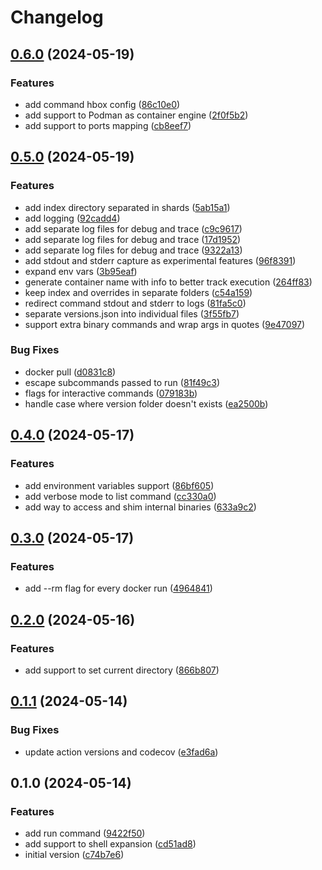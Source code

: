 # Changelog

## [0.6.0](https://github.com/helton/hbox/compare/v0.5.0...v0.6.0) (2024-05-19)


### Features

* add command hbox config ([86c10e0](https://github.com/helton/hbox/commit/86c10e052e0953e89d9b4be55fbb93daf397775e))
* add support to Podman as container engine ([2f0f5b2](https://github.com/helton/hbox/commit/2f0f5b2a3bb9c818134f3f4215ccda2ab9debcc3))
* add support to ports mapping ([cb8eef7](https://github.com/helton/hbox/commit/cb8eef7969225ae042febe45becf08aaabb7ace1))

## [0.5.0](https://github.com/helton/hbox/compare/v0.4.0...v0.5.0) (2024-05-19)


### Features

* add index directory separated in shards ([5ab15a1](https://github.com/helton/hbox/commit/5ab15a1d6c1c52d197349420b5e7ccec391bb7cd))
* add logging ([92cadd4](https://github.com/helton/hbox/commit/92cadd479bf3e421e118da58dfb5fb4aa2d39748))
* add separate log files for debug and trace ([c9c9617](https://github.com/helton/hbox/commit/c9c96176a6c897addbc89c0d87394dd729027a2f))
* add separate log files for debug and trace ([17d1952](https://github.com/helton/hbox/commit/17d19523e844efa00c02eb64347d0c7be2d4480b))
* add separate log files for debug and trace ([9322a13](https://github.com/helton/hbox/commit/9322a13436a30e40015c1f714c43d5f8b62a1533))
* add stdout and stderr capture as experimental features ([96f8391](https://github.com/helton/hbox/commit/96f83917942bfdab83cedc8741a8fdd8aeb6b1b5))
* expand env vars ([3b95eaf](https://github.com/helton/hbox/commit/3b95eafc707e8428158122094d2ce71c9c116c90))
* generate container name with info to better track execution ([264ff83](https://github.com/helton/hbox/commit/264ff8350ebaaac805a849fbe153cc17f2f9d88a))
* keep index and overrides in separate folders ([c54a159](https://github.com/helton/hbox/commit/c54a1597df4a286493d7ec877fdff111fd494ba5))
* redirect command stdout and stderr to logs ([81fa5c0](https://github.com/helton/hbox/commit/81fa5c025ff19febd058b25aab27f256883e254c))
* separate versions.json into individual files ([3f55fb7](https://github.com/helton/hbox/commit/3f55fb724c9f53dcb666ce9d1ee25500561d70b2))
* support extra binary commands and wrap args in quotes ([9e47097](https://github.com/helton/hbox/commit/9e47097a24b9155be5dc8b7ebbf7a3b4fb4b3e39))


### Bug Fixes

* docker pull ([d0831c8](https://github.com/helton/hbox/commit/d0831c863059bcd9ef79d6c2b503158814b11920))
* escape subcommands passed to run ([81f49c3](https://github.com/helton/hbox/commit/81f49c34f8685dde86105930afae6ddc5d79c5e2))
* flags for interactive commands ([079183b](https://github.com/helton/hbox/commit/079183b8a07a9d4acd1ec7f3bf1f0b7effb64086))
* handle case where version folder doesn't exists ([ea2500b](https://github.com/helton/hbox/commit/ea2500bcb98b162e115199ad697c61c52b5ea3ab))

## [0.4.0](https://github.com/helton/hbox/compare/v0.3.0...v0.4.0) (2024-05-17)


### Features

* add environment variables support ([86bf605](https://github.com/helton/hbox/commit/86bf6052fb4804cad75c5c6c5b57bc07b6651ffc))
* add verbose mode to list command ([cc330a0](https://github.com/helton/hbox/commit/cc330a0f532bda7ad5dbd59a67667425f0e0183a))
* add way to access and shim internal binaries ([633a9c2](https://github.com/helton/hbox/commit/633a9c2b1abf3b3a891b50ac4f302553c9820193))

## [0.3.0](https://github.com/helton/hbox/compare/v0.2.0...v0.3.0) (2024-05-17)


### Features

* add --rm flag for every docker run ([4964841](https://github.com/helton/hbox/commit/4964841f54a8e57c92fea921cad39d35197116cc))

## [0.2.0](https://github.com/helton/hbox/compare/v0.1.1...v0.2.0) (2024-05-16)


### Features

* add support to set current directory ([866b807](https://github.com/helton/hbox/commit/866b807f6f47a59b6472f724b63679371c38be8b))

## [0.1.1](https://github.com/helton/hbox/compare/v0.1.0...v0.1.1) (2024-05-14)


### Bug Fixes

* update action versions and codecov ([e3fad6a](https://github.com/helton/hbox/commit/e3fad6a3d0b0c11fb00ae607f8d5fcec7c0c5766))

## 0.1.0 (2024-05-14)


### Features

* add run command ([9422f50](https://github.com/helton/hbox/commit/9422f507810aafd79237858615affe073e30ade3))
* add support to shell expansion ([cd51ad8](https://github.com/helton/hbox/commit/cd51ad8c11d8c58c8c2f1f0bab1f30934499b201))
* initial version ([c74b7e6](https://github.com/helton/hbox/commit/c74b7e6b2dc7e3984973f05c9b953390e2a90bb5))
